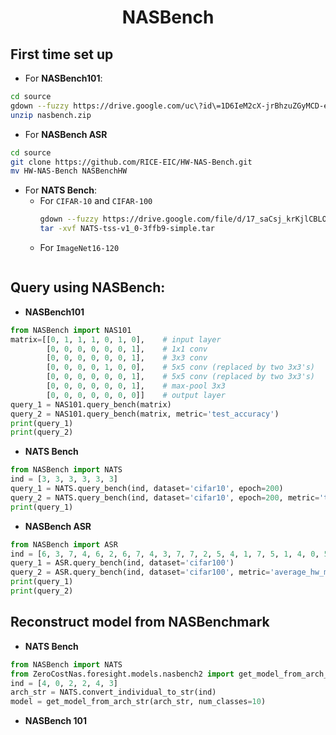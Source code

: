 <div align='center'>

# NASBench

</div>

## First time set up
- For **NASBench101**: 
```bash
cd source  
gdown --fuzzy https://drive.google.com/uc\?id\=1D6IeM2cX-jrBhzuZGyMCD-emEXm6ndDW
unzip nasbench.zip
```
- For **NASBench ASR**
```bash
cd source 
git clone https://github.com/RICE-EIC/HW-NAS-Bench.git
mv HW-NAS-Bench NASBenchHW
```
- For **NATS Bench**: 
  - For `CIFAR-10` and `CIFAR-100`
    ```bash
    gdown --fuzzy https://drive.google.com/file/d/17_saCsj_krKjlCBLOJEpNtzPXArMCqxU/view
    tar -xvf NATS-tss-v1_0-3ffb9-simple.tar
    ```
  - For `ImageNet16-120`
    ```bash
    
    ```

## Query using NASBench:
- **NASBench101**
```python
from NASBench import NAS101
matrix=[[0, 1, 1, 1, 0, 1, 0],    # input layer
        [0, 0, 0, 0, 0, 0, 1],    # 1x1 conv
        [0, 0, 0, 0, 0, 0, 1],    # 3x3 conv
        [0, 0, 0, 0, 1, 0, 0],    # 5x5 conv (replaced by two 3x3's)
        [0, 0, 0, 0, 0, 0, 1],    # 5x5 conv (replaced by two 3x3's)
        [0, 0, 0, 0, 0, 0, 1],    # max-pool 3x3
        [0, 0, 0, 0, 0, 0, 0]]    # output layer
query_1 = NAS101.query_bench(matrix) 
query_2 = NAS101.query_bench(matrix, metric='test_accuracy')
print(query_1)
print(query_2)
```
- **NATS Bench**
```python
from NASBench import NATS
ind = [3, 3, 3, 3, 3, 3]
query_1 = NATS.query_bench(ind, dataset='cifar10', epoch=200)
query_2 = NATS.query_bench(ind, dataset='cifar10', epoch=200, metric='test-accuracy')
print(query_1)
```
- **NASBench ASR**
```python
from NASBench import ASR 
ind = [6, 3, 7, 4, 6, 2, 6, 7, 4, 3, 7, 7, 2, 5, 4, 1, 7, 5, 1, 4, 0, 5]
query_1 = ASR.query_bench(ind, dataset='cifar100')
query_2 = ASR.query_bench(ind, dataset='cifar100', metric='average_hw_metric')
print(query_1)
print(query_2)
```
## Reconstruct model from NASBenchmark
- **NATS Bench**
```python
from NASBench import NATS
from ZeroCostNas.foresight.models.nasbench2 import get_model_from_arch_str
ind = [4, 0, 2, 2, 4, 3]
arch_str = NATS.convert_individual_to_str(ind)
model = get_model_from_arch_str(arch_str, num_classes=10)
```

- **NASBench 101**
```python

```